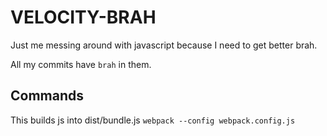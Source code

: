 # VELOCITY-BRAH
Just me messing around with javascript because I need to get better brah.

All my commits have `brah` in them.

## Commands

This builds js into dist/bundle.js `webpack --config webpack.config.js`
